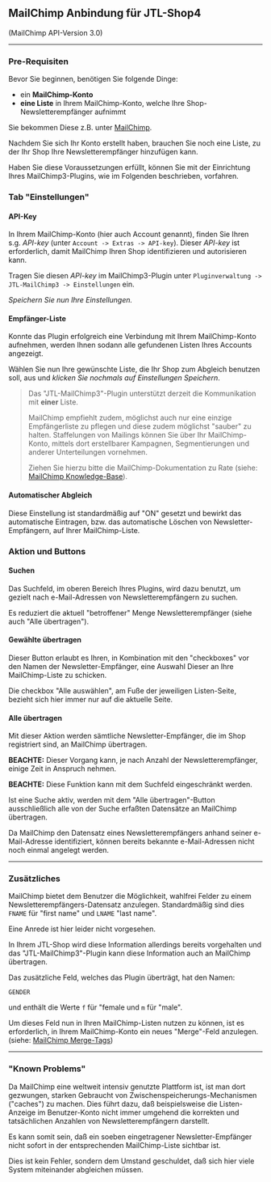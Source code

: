 ## MailChimp Anbindung für JTL-Shop4
(MailChimp API-Version 3.0)

---


### Pre-Requisiten

Bevor Sie beginnen, benötigen Sie folgende Dinge:

* ein **MailChimp-Konto**
* **eine Liste** in Ihrem MailChimp-Konto, welche Ihre Shop-Newsletterempfänger aufnimmt

Sie bekommen Diese z.B. unter [MailChimp](https://login.mailchimp.com/signup).

Nachdem Sie sich Ihr Konto erstellt haben, brauchen Sie noch eine Liste,
zu der Ihr Shop Ihre Newsletterempfänger hinzufügen kann.

Haben Sie diese Voraussetzungen erfüllt, können Sie mit der Einrichtung Ihres
MailChimp3-Plugins, wie im Folgenden beschrieben, vorfahren.


### Tab "Einstellungen"

#### API-Key

In Ihrem MailChimp-Konto (hier auch Account genannt), finden Sie Ihren s.g. _API-key_
(unter `Account -> Extras -> API-key`).
Dieser _API-key_ ist erforderlich, damit MailChimp Ihren Shop identifizieren und autorisieren kann.

Tragen Sie diesen _API-key_ im MailChimp3-Plugin unter `Pluginverwaltung -> JTL-MailChimp3 -> Einstellungen` ein.

_Speichern Sie nun Ihre Einstellungen._

#### Empfänger-Liste

Konnte das Plugin erfolgreich eine Verbindung  mit Ihrem MailChimp-Konto aufnehmen, werden Ihnen
sodann alle gefundenen Listen Ihres Accounts angezeigt.

Wählen Sie nun Ihre gewünschte Liste, die Ihr Shop zum Abgleich benutzen soll, aus und
_klicken Sie nochmals auf Einstellungen Speichern_.

> Das "JTL-MailChimp3"-Plugin unterstützt derzeit die Kommunikation mit **einer** Liste.
>
> MailChimp empfiehlt zudem, möglichst auch nur eine einzige Empfängerliste zu pflegen
> und diese zudem möglichst "sauber" zu halten.
> Staffelungen von Mailings können Sie über Ihr MailChimp-Konto, mittels dort erstellbarer
> Kampagnen, Segmentierungen und anderer Unterteilungen vornehmen.
>
> Ziehen Sie hierzu bitte die MailChimp-Dokumentation zu Rate (siehe:
> [MailChimp Knowledge-Base](http://kb.mailchimp.com/campaigns/ways-to-build/create-a-campaign-with-campaign-builder)).

#### Automatischer Abgleich

Diese Einstellung ist standardmäßig auf "ON" gesetzt und bewirkt das automatische Eintragen,
bzw. das automatische Löschen von Newsletter-Empfängern, auf Ihrer MailChimp-Liste.



### Aktion und Buttons

#### Suchen

Das Suchfeld, im oberen Bereich Ihres Plugins, wird dazu benutzt, um gezielt nach e-Mail-Adressen von
Newsletterempfängern zu suchen.

Es reduziert die aktuell "betroffener" Menge Newsletterempfänger (siehe auch "Alle übertragen").

#### Gewählte übertragen

Dieser Button erlaubt es Ihren, in Kombination mit den "checkboxes" vor den Namen der Newsletter-Empfänger,
eine Auswahl Dieser an Ihre MailChimp-Liste zu schicken.

Die checkbox "Alle auswählen", am Fuße der jeweiligen Listen-Seite, bezieht sich hier immer nur
auf die aktuelle Seite.

#### Alle übertragen

Mit dieser Aktion werden sämtliche Newsletter-Empfänger, die im Shop registriert sind,
an MailChimp übertragen.

**BEACHTE:** Dieser Vorgang kann, je nach Anzahl der Newsletterempfänger, einige Zeit in Anspruch nehmen.

**BEACHTE:** Diese Funktion kann mit dem Suchfeld eingeschränkt werden.

Ist eine Suche aktiv, werden mit dem "Alle übertragen"-Button ausschließlich alle von der Suche erfaßten
Datensätze an MailChimp übertragen.

Da MailChimp den Datensatz eines Newsletterempfängers anhand seiner e-Mail-Adresse identifiziert,
können bereits bekannte e-Mail-Adressen nicht noch einmal angelegt werden.

---

### Zusätzliches

MailChimp bietet dem Benutzer die Möglichkeit, wahlfrei Felder zu einem Newsletterempfängers-Datensatz
anzulegen. Standardmäßig sind dies `FNAME` für "first name" und `LNAME` "last name".

Eine Anrede ist hier leider nicht vorgesehen.

In Ihrem JTL-Shop wird diese Information allerdings bereits vorgehalten und
das "JTL-MailChimp3"-Plugin kann diese Information auch an MailChimp übertragen.

Das zusätzliche Feld, welches das Plugin überträgt, hat den Namen:
```
GENDER
```
und enthält die Werte `f` für "female und `m` für "male".

Um dieses Feld nun in Ihren MailChimp-Listen nutzen zu können, ist es erforderlich,
in Ihrem MailChimp-Konto ein neues "Merge"-Feld anzulegen.
(siehe: [MailChimp Merge-Tags](http://kb.mailchimp.com/merge-tags/getting-started-with-merge-tags))


---

### "Known Problems"

Da MailChimp eine weltweit intensiv genutzte Plattform ist, ist man dort gezwungen, starken Gebraucht
von Zwischenspeicherungs-Mechanismen ("caches") zu machen.
Dies führt dazu, daß beispielsweise die Listen-Anzeige im Benutzer-Konto nicht immer umgehend
die korrekten und tatsächlichen Anzahlen von Newsletterempfängern darstellt.

Es kann somit sein, daß ein soeben eingetragener Newsletter-Empfänger nicht sofort in der entsprechenden
MailChimp-Liste sichtbar ist.

Dies ist kein Fehler, sondern dem Umstand geschuldet, daß sich hier viele System miteinander abgleichen müssen.


